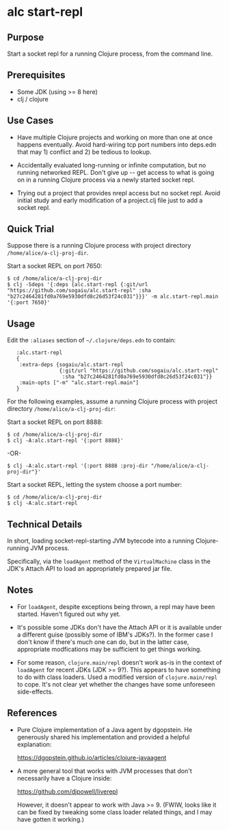 # alc start-repl

## Purpose

Start a socket repl for a running Clojure process, from the command line.

## Prerequisites

* Some JDK (using >= 8 here)
* clj / clojure

## Use Cases

* Have multiple Clojure projects and working on more than one at once happens eventually.  Avoid hard-wiring tcp port numbers into deps.edn that may 1) conflict and 2) be tedious to lookup.

* Accidentally evaluated long-running or infinite computation, but no running networked REPL.  Don't give up -- get access to what is going on in a running Clojure process via a newly started socket repl.

* Trying out a project that provides nrepl access but no socket repl.  Avoid initial study and early modification of a project.clj file just to add a socket repl.

## Quick Trial

Suppose there is a running Clojure process with project directory `/home/alice/a-clj-proj-dir`.

Start a socket REPL on port 7650:

```
$ cd /home/alice/a-clj-proj-dir
$ clj -Sdeps '{:deps {alc.start-repl {:git/url "https://github.com/sogaiu/alc.start-repl" :sha "b27c2464281fd0a769e5930dfd8c26d53f24c031"}}}' -m alc.start-repl.main '{:port 7650}'
```

## Usage

Edit the `:aliases` section of `~/.clojure/deps.edn` to contain:

```
   :alc.start-repl
   {
    :extra-deps {sogaiu/alc.start-repl
                 {:git/url "https://github.com/sogaiu/alc.start-repl"
                  :sha "b27c2464281fd0a769e5930dfd8c26d53f24c031"}}
    :main-opts ["-m" "alc.start-repl.main"]
   }
```

For the following examples, assume a running Clojure process with project directory `/home/alice/a-clj-proj-dir`:

Start a socket REPL on port 8888:

```
$ cd /home/alice/a-clj-proj-dir
$ clj -A:alc.start-repl '{:port 8888}'
```

-OR-

```
$ clj -A:alc.start-repl '{:port 8888 :proj-dir "/home/alice/a-clj-proj-dir"}'
```

Start a socket REPL, letting the system choose a port number:

```
$ cd /home/alice/a-clj-proj-dir
$ clj -A:alc.start-repl
```

## Technical Details

In short, loading socket-repl-starting JVM bytecode into a running Clojure-running JVM process.

Specifically, via the `loadAgent` method of the `VirtualMachine` class in the JDK's Attach API to load an appropriately prepared jar file.

## Notes

* For `loadAgent`, despite exceptions being thrown, a repl may have been started.  Haven't figured out why yet.

* It's possible some JDKs don't have the Attach API or it is available under a different guise (possibly some of IBM's JDKs?).  In the former case I don't know if there's much one can do, but in the latter case, appropriate modfications may be sufficient to get things working.

* For some reason, `clojure.main/repl` doesn't work as-is in the context of `loadAgent` for recent JDKs (JDK >= 9?).  This appears to have something to do with class loaders.  Used a modified version of `clojure.main/repl` to cope.  It's not clear yet whether the changes have some unforeseen side-effects.

## References

* Pure Clojure implementation of a Java agent by dgopstein.  He generously shared his implementation and provided a helpful explanation:

  <https://dgopstein.github.io/articles/clojure-javaagent>

* A more general tool that works with JVM processes that don't necessarily have a Clojure inside:

  <https://github.com/djpowell/liverepl>

  However, it doesn't appear to work with Java >= 9.  (FWIW, looks like it can be fixed by tweaking some class loader related things, and I may have gotten it working.)
